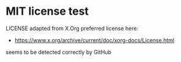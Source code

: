 # MIT license test

LICENSE adapted from X.Org preferred license here:

- https://www.x.org/archive/current/doc/xorg-docs/License.html

seems to be detected correctly by GitHub

